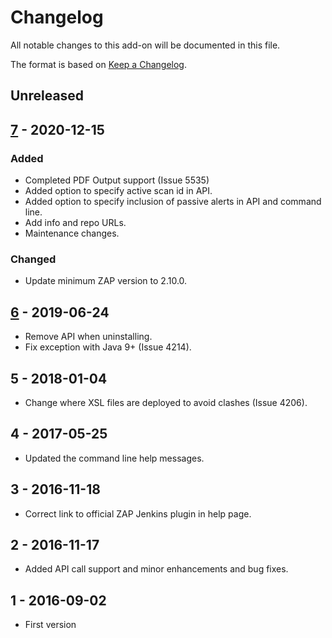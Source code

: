 # Changelog
All notable changes to this add-on will be documented in this file.

The format is based on [Keep a Changelog](https://keepachangelog.com/en/1.0.0/).

## Unreleased


## [7] - 2020-12-15
### Added
- Completed PDF Output support (Issue 5535)
- Added option to specify active scan id in API.
- Added option to specify inclusion of passive alerts in API and command line.
- Add info and repo URLs.
- Maintenance changes.

### Changed
- Update minimum ZAP version to 2.10.0.

## [6] - 2019-06-24

- Remove API when uninstalling.
- Fix exception with Java 9+ (Issue 4214).

## 5 - 2018-01-04

- Change where XSL files are deployed to avoid clashes (Issue 4206).

## 4 - 2017-05-25

- Updated the command line help messages.

## 3 - 2016-11-18

- Correct link to official ZAP Jenkins plugin in help page.

## 2 - 2016-11-17

- Added API call support and minor enhancements and bug fixes.

## 1 - 2016-09-02

- First version

[7]: https://github.com/zaproxy/zap-extensions/releases/exportreport-v7
[6]: https://github.com/zaproxy/zap-extensions/releases/exportreport-v6
